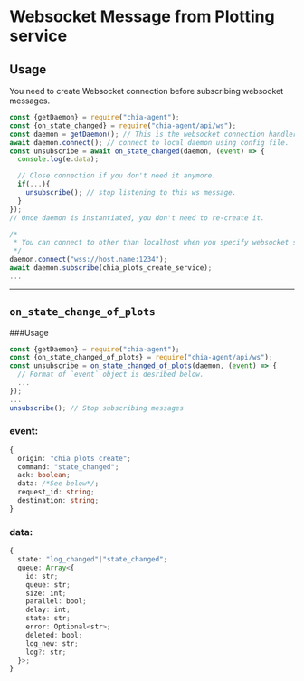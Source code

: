 # Websocket Message from Plotting service

## Usage
You need to create Websocket connection before subscribing websocket messages.  
```js
const {getDaemon} = require("chia-agent");
const {on_state_changed} = require("chia-agent/api/ws");
const daemon = getDaemon(); // This is the websocket connection handler
await daemon.connect(); // connect to local daemon using config file.
const unsubscribe = await on_state_changed(daemon, (event) => {
  console.log(e.data);

  // Close connection if you don't need it anymore.
  if(...){
    unsubscribe(); // stop listening to this ws message.
  }
});
// Once daemon is instantiated, you don't need to re-create it.

/*
 * You can connect to other than localhost when you specify websocket server url.
 */
daemon.connect("wss://host.name:1234");
await daemon.subscribe(chia_plots_create_service);
...
```

---

## `on_state_change_of_plots`
###Usage
```typescript
const {getDaemon} = require("chia-agent");
const {on_state_changed_of_plots} = require("chia-agent/api/ws");
const unsubscribe = on_state_changed_of_plots(daemon, (event) => {
  // Format of `event` object is desribed below.
  ...
});
...
unsubscribe(); // Stop subscribing messages
```
### event:
```typescript
{
  origin: "chia plots create";
  command: "state_changed";
  ack: boolean;
  data: /*See below*/;
  request_id: string;
  destination: string;
}
```
### data:
```typescript
{
  state: "log_changed"|"state_changed";
  queue: Array<{
    id: str;
    queue: str;
    size: int;
    parallel: bool;
    delay: int;
    state: str;
    error: Optional<str>;
    deleted: bool;
    log_new: str;
    log?: str;
  }>;
}
```
